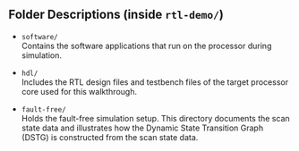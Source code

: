 ## Folder Descriptions (inside `rtl-demo/`)

- `software/`  
  Contains the software applications that run on the processor during simulation.

- `hdl/`  
  Includes the RTL design files and testbench files of the target processor core used for this walkthrough.

- `fault-free/`  
  Holds the fault-free simulation setup. This directory documents the scan state data and illustrates how the Dynamic State Transition Graph (DSTG) is constructed from the scan state data.

